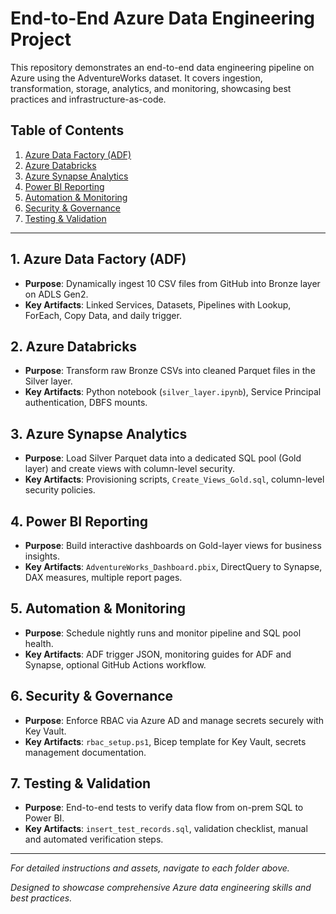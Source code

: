 

# End-to-End Azure Data Engineering Project

This repository demonstrates an end-to-end data engineering pipeline on Azure using the AdventureWorks dataset. It covers ingestion, transformation, storage, analytics, and monitoring, showcasing best practices and infrastructure-as-code.

## Table of Contents

1. [Azure Data Factory (ADF)](./adf)  
2. [Azure Databricks](./databricks)  
3. [Azure Synapse Analytics](./synapse)  
4. [Power BI Reporting](./powerbi)  
5. [Automation & Monitoring](./automation_monitoring)  
6. [Security & Governance](./security_governance)  
7. [Testing & Validation](./testing_validation)  

---

## 1. Azure Data Factory (ADF)
- **Purpose**: Dynamically ingest 10 CSV files from GitHub into Bronze layer on ADLS Gen2.  
- **Key Artifacts**: Linked Services, Datasets, Pipelines with Lookup, ForEach, Copy Data, and daily trigger.

## 2. Azure Databricks
- **Purpose**: Transform raw Bronze CSVs into cleaned Parquet files in the Silver layer.  
- **Key Artifacts**: Python notebook (`silver_layer.ipynb`), Service Principal authentication, DBFS mounts.

## 3. Azure Synapse Analytics
- **Purpose**: Load Silver Parquet data into a dedicated SQL pool (Gold layer) and create views with column-level security.  
- **Key Artifacts**: Provisioning scripts, `Create_Views_Gold.sql`, column-level security policies.

## 4. Power BI Reporting
- **Purpose**: Build interactive dashboards on Gold-layer views for business insights.  
- **Key Artifacts**: `AdventureWorks_Dashboard.pbix`, DirectQuery to Synapse, DAX measures, multiple report pages.

## 5. Automation & Monitoring
- **Purpose**: Schedule nightly runs and monitor pipeline and SQL pool health.  
- **Key Artifacts**: ADF trigger JSON, monitoring guides for ADF and Synapse, optional GitHub Actions workflow.

## 6. Security & Governance
- **Purpose**: Enforce RBAC via Azure AD and manage secrets securely with Key Vault.  
- **Key Artifacts**: `rbac_setup.ps1`, Bicep template for Key Vault, secrets management documentation.

## 7. Testing & Validation
- **Purpose**: End-to-end tests to verify data flow from on-prem SQL to Power BI.  
- **Key Artifacts**: `insert_test_records.sql`, validation checklist, manual and automated verification steps.

---

*For detailed instructions and assets, navigate to each folder above.*

*Designed to showcase comprehensive Azure data engineering skills and best practices.*  
